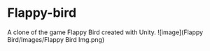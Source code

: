 # Flappy-bird
A clone of the game Flappy Bird created with Unity.
![image](Flappy Bird/Images/Flappy Bird Img.png)
